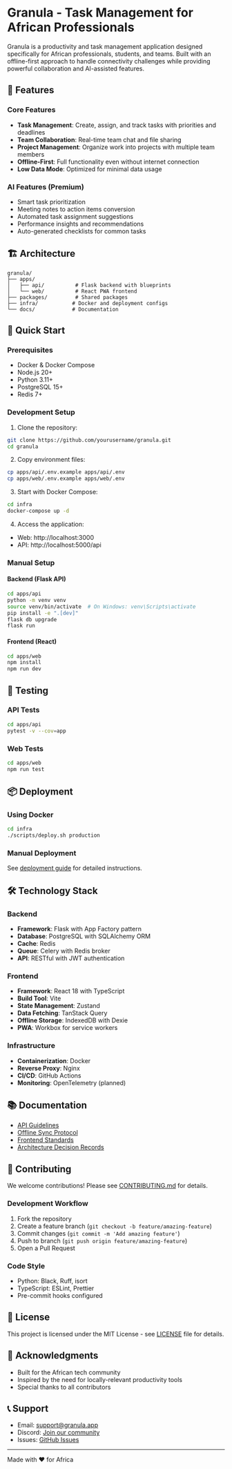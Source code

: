# Granula - Task Management for African Professionals

Granula is a productivity and task management application designed specifically for African professionals, students, and teams. Built with an offline-first approach to handle connectivity challenges while providing powerful collaboration and AI-assisted features.

## 🎯 Features

### Core Features
- **Task Management**: Create, assign, and track tasks with priorities and deadlines
- **Team Collaboration**: Real-time team chat and file sharing
- **Project Management**: Organize work into projects with multiple team members
- **Offline-First**: Full functionality even without internet connection
- **Low Data Mode**: Optimized for minimal data usage

### AI Features (Premium)
- Smart task prioritization
- Meeting notes to action items conversion
- Automated task assignment suggestions
- Performance insights and recommendations
- Auto-generated checklists for common tasks

## 🏗️ Architecture

```
granula/
├── apps/
│   ├── api/          # Flask backend with blueprints
│   └── web/          # React PWA frontend
├── packages/         # Shared packages
├── infra/           # Docker and deployment configs
└── docs/            # Documentation
```

## 🚀 Quick Start

### Prerequisites
- Docker & Docker Compose
- Node.js 20+
- Python 3.11+
- PostgreSQL 15+
- Redis 7+

### Development Setup

1. Clone the repository:
```bash
git clone https://github.com/yourusername/granula.git
cd granula
```

2. Copy environment files:
```bash
cp apps/api/.env.example apps/api/.env
cp apps/web/.env.example apps/web/.env
```

3. Start with Docker Compose:
```bash
cd infra
docker-compose up -d
```

4. Access the application:
- Web: http://localhost:3000
- API: http://localhost:5000/api

### Manual Setup

#### Backend (Flask API)
```bash
cd apps/api
python -m venv venv
source venv/bin/activate  # On Windows: venv\Scripts\activate
pip install -e ".[dev]"
flask db upgrade
flask run
```

#### Frontend (React)
```bash
cd apps/web
npm install
npm run dev
```

## 🧪 Testing

### API Tests
```bash
cd apps/api
pytest -v --cov=app
```

### Web Tests
```bash
cd apps/web
npm run test
```

## 📦 Deployment

### Using Docker
```bash
cd infra
./scripts/deploy.sh production
```

### Manual Deployment
See [deployment guide](docs/deployment.md) for detailed instructions.

## 🛠️ Technology Stack

### Backend
- **Framework**: Flask with App Factory pattern
- **Database**: PostgreSQL with SQLAlchemy ORM
- **Cache**: Redis
- **Queue**: Celery with Redis broker
- **API**: RESTful with JWT authentication

### Frontend
- **Framework**: React 18 with TypeScript
- **Build Tool**: Vite
- **State Management**: Zustand
- **Data Fetching**: TanStack Query
- **Offline Storage**: IndexedDB with Dexie
- **PWA**: Workbox for service workers

### Infrastructure
- **Containerization**: Docker
- **Reverse Proxy**: Nginx
- **CI/CD**: GitHub Actions
- **Monitoring**: OpenTelemetry (planned)

## 📚 Documentation

- [API Guidelines](docs/api-guidelines.md)
- [Offline Sync Protocol](docs/offline-sync.md)
- [Frontend Standards](docs/frontend-standards.md)
- [Architecture Decision Records](docs/ADRs/)

## 🤝 Contributing

We welcome contributions! Please see [CONTRIBUTING.md](CONTRIBUTING.md) for details.

### Development Workflow
1. Fork the repository
2. Create a feature branch (`git checkout -b feature/amazing-feature`)
3. Commit changes (`git commit -m 'Add amazing feature'`)
4. Push to branch (`git push origin feature/amazing-feature`)
5. Open a Pull Request

### Code Style
- Python: Black, Ruff, isort
- TypeScript: ESLint, Prettier
- Pre-commit hooks configured

## 📝 License

This project is licensed under the MIT License - see [LICENSE](LICENSE) file for details.

## 🙏 Acknowledgments

- Built for the African tech community
- Inspired by the need for locally-relevant productivity tools
- Special thanks to all contributors

## 📞 Support

- Email: support@granula.app
- Discord: [Join our community](https://discord.gg/granula)
- Issues: [GitHub Issues](https://github.com/yourusername/granula/issues)

---

Made with ❤️ for Africa